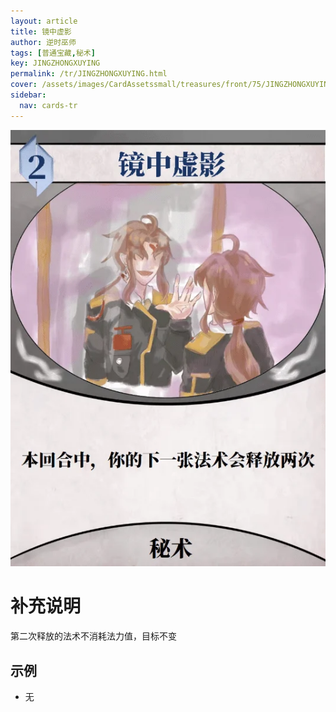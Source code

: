 ```yaml
---
layout: article
title: 镜中虚影
author: 逆时巫师
tags: [普通宝藏,秘术]
key: JINGZHONGXUYING
permalink: /tr/JINGZHONGXUYING.html
cover: /assets/images/CardAssetssmall/treasures/front/75/JINGZHONGXUYING.webp
sidebar:
  nav: cards-tr
---
```

![](/assets/images/CardAssets/treasures/front/75/JINGZHONGXUYING.webp)

# 补充说明

第二次释放的法术不消耗法力值，目标不变

## 示例
* 无